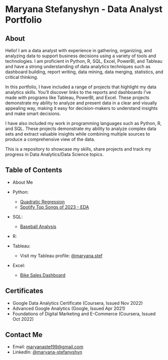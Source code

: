 # **Maryana Stefanyshyn - Data Analyst Portfolio**

## **About**

Hello! I am a data analyst with experience in gathering, organizing, and analyzing data to support business decisions using a variety of tools and technologies. I am proficient in Python, R, SQL, Excel, PowerBI, and Tableau and have a strong understanding of data analytics techniques such as dashboard building, report writing, data mining, data merging, statistics, and critical thinking. 

In this portfolio, I have included a range of projects that highlight my data analytics skills. You’ll discover links to the reports and dashboards I’ve made with programs like Tableau, PowerBI, and Excel. These projects demonstrate my ability to analyze and present data in a clear and visually appealing way, making it easy for decision-makers to understand insights and make smart decisions. 

I have also included my work in programming languages such as Python, R, and SQL. These projects demonstrate my ability to analyze complex data sets and extract valuable insights while combining multiple sources to produce a comprehensive view of the data. 

This is a repository to showcase my skills, share projects and track my progress in Data Analytics/Data Science topics. 

## **Table of Contents**

- About Me

- Python:
  * [Quadratic Regression](https://github.com/maryanastef/portfolio/blob/main/Python/Quadratic_Regression.ipynb)
  * [Spotify Top Songs of 2023 - EDA](https://github.com/maryanastef/portfolio/blob/main/Python/SpotifySongs_Python_Analysis.ipynb)
  

- SQL:
  * [Baseball Analysis](https://github.com/maryanastef/portfolio/blob/main/SQL/Baseball-Dataset/BaseBall_Database_Queries_SQL_Stefanyshyn%2CMaryana.sql)

- R:


- Tableau:
  * Visit my Tableau profile: [@maryana.stef](https://public.tableau.com/app/profile/maryana.stef)


- Excel:
  * [Bike Sales Dashboard](https://github.com/maryanastef/portfolio/blob/main/Excel/Bike_Sales_Dashboard.xlsx)


## **Certificates**

  * Google Data Analytics Certificate (Coursera, Issued Nov 2022)
  * Advanced Google Analytics (Google, Issued Apr 2021)
  * Foundations of Digital Marketing and E-Commerce (Coursera, Issued Oct 2022)

## **Contact Me**

  * Email: maryanastef99@gmail.com
  * LinkedIn: [@maryana-stefanyshyn](https://www.linkedin.com/in/maryana-stefanyshyn-88547614b/)

